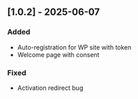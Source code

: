 ## [1.0.2] - 2025-06-07
### Added
- Auto-registration for WP site with token
- Welcome page with consent

### Fixed
- Activation redirect bug